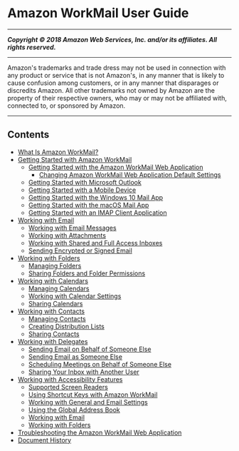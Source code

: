 # Amazon WorkMail User Guide

-----
*****Copyright &copy; 2018 Amazon Web Services, Inc. and/or its affiliates. All rights reserved.*****

-----
Amazon's trademarks and trade dress may not be used in 
     connection with any product or service that is not Amazon's, 
     in any manner that is likely to cause confusion among customers, 
     or in any manner that disparages or discredits Amazon. All other 
     trademarks not owned by Amazon are the property of their respective
     owners, who may or may not be affiliated with, connected to, or 
     sponsored by Amazon.

-----
## Contents
+ [What Is Amazon WorkMail?](what_is.md)
+ [Getting Started with Amazon WorkMail](getting_started.md)
   + [Getting Started with the Amazon WorkMail Web Application](using_web_application.md)
      + [Changing Amazon WorkMail Web Application Default Settings](settings_overview.md)
   + [Getting Started with Microsoft Outlook](outlook-start.md)
   + [Getting Started with a Mobile Device](mobile-start.md)
   + [Getting Started with the Windows 10 Mail App](connect_win10_mail.md)
   + [Getting Started with the macOS Mail App](connect_mac_mail.md)
   + [Getting Started with an IMAP Client Application](using_IMAP_client.md)
+ [Working with Email](email_overview.md)
   + [Working with Email Messages](email-messages.md)
   + [Working with Attachments](email-attachments.md)
   + [Working with Shared and Full Access Inboxes](shared-inboxes.md)
   + [Sending Encrypted or Signed Email](send_encrypted_email.md)
+ [Working with Folders](folders_overview.md)
   + [Managing Folders](manage-folders.md)
   + [Sharing Folders and Folder Permissions](share-folders.md)
+ [Working with Calendars](calendars_overview.md)
   + [Managing Calendars](manage-calendars.md)
   + [Working with Calendar Settings](calendar-settings.md)
   + [Sharing Calendars](share-calendars.md)
+ [Working with Contacts](contacts_overview.md)
   + [Managing Contacts](manage-contacts.md)
   + [Creating Distribution Lists](create_distribution_list.md)
   + [Sharing Contacts](share-contacts.md)
+ [Working with Delegates](delegates_overview.md)
   + [Sending Email on Behalf of Someone Else](send_email_delegate.md)
   + [Sending Email as Someone Else](send_email_as.md)
   + [Scheduling Meetings on Behalf of Someone Else](schedule_meeting_delegate.md)
   + [Sharing Your Inbox with Another User](share_your_inbox.md)
+ [Working with Accessibility Features](accessibility.md)
   + [Supported Screen Readers](supported-screenreaders.md)
   + [Using Shortcut Keys with Amazon WorkMail](shortcut-keys.md)
   + [Working with General and Email Settings](general-settings.md)
   + [Using the Global Address Book](using-global-address-book.md)
   + [Working with Email](working-with-email.md)
   + [Working with Folders](working-folders.md)
+ [Troubleshooting the Amazon WorkMail Web Application](troubleshooting.md)
+ [Document History](DocumentHistory.md)